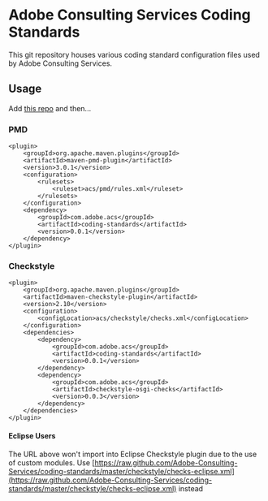 # Adobe Consulting Services Coding Standards

This git repository houses various coding standard configuration files used by Adobe Consulting Services.

## Usage

Add [this repo](http://repo.adobe.com/) and then...

### PMD

	<plugin>
	    <groupId>org.apache.maven.plugins</groupId>
	    <artifactId>maven-pmd-plugin</artifactId>
	    <version>3.0.1</version>
	    <configuration>
	        <rulesets>
	            <ruleset>acs/pmd/rules.xml</ruleset>
	        </rulesets>
	    </configuration>
	    <dependency>
	        <groupId>com.adobe.acs</groupId>
	        <artifactId>coding-standards</artifactId>
	        <version>0.0.1</version>
	    </dependency>
	</plugin>

### Checkstyle

	<plugin>
	    <groupId>org.apache.maven.plugins</groupId>
	    <artifactId>maven-checkstyle-plugin</artifactId>
	    <version>2.10</version>
	    <configuration>
	        <configLocation>acs/checkstyle/checks.xml</configLocation>
	    </configuration>
        <dependencies>
            <dependency>
                <groupId>com.adobe.acs</groupId>
                <artifactId>coding-standards</artifactId>
                <version>0.0.1</version>
            </dependency>
            <dependency>
                <groupId>com.adobe.acs</groupId>
                <artifactId>checkstyle-osgi-checks</artifactId>
                <version>0.0.3</version>
            </dependency>
        </dependencies>
	</plugin>

#### Eclipse Users

The URL above won't import into Eclipse Checkstyle plugin due to the use of custom modules. Use [https://raw.github.com/Adobe-Consulting-Services/coding-standards/master/checkstyle/checks-eclipse.xml](https://raw.github.com/Adobe-Consulting-Services/coding-standards/master/checkstyle/checks-eclipse.xml) instead
